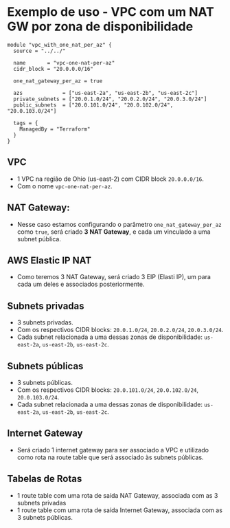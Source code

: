 # Exemplo de uso - VPC com um NAT GW por zona de disponibilidade

```hcl
module "vpc_with_one_nat_per_az" {
  source = "../../"

  name       = "vpc-one-nat-per-az"
  cidr_block = "20.0.0.0/16"

  one_nat_gateway_per_az = true

  azs             = ["us-east-2a", "us-east-2b", "us-east-2c"]
  private_subnets = ["20.0.1.0/24", "20.0.2.0/24", "20.0.3.0/24"]
  public_subnets  = ["20.0.101.0/24", "20.0.102.0/24", "20.0.103.0/24"]

  tags = {
    ManagedBy = "Terraform"
  }
}
```

## VPC

- 1 VPC na região de Ohio (us-east-2) com CIDR block `20.0.0.0/16`.
- Com o nome `vpc-one-nat-per-az`.

## NAT Gateway:
- Nesse caso estamos configurando o parâmetro `one_nat_gateway_per_az` como `true`, será criado **3 NAT Gateway**,
  e cada um vinculado a uma subnet pública.
  
## AWS Elastic IP NAT
- Como teremos 3 NAT Gateway, será criado 3 EIP (Elasti IP), um para cada um deles e associados posteriormente.

## Subnets privadas

- 3 subnets privadas.
- Com os respectivos CIDR blocks: `20.0.1.0/24`, `20.0.2.0/24`, `20.0.3.0/24`.
- Cada subnet relacionada a uma dessas zonas de disponibilidade: `us-east-2a`, `us-east-2b`, `us-east-2c`.

## Subnets públicas

- 3 subnets públicas.
- Com os respectivos CIDR blocks: `20.0.101.0/24`, `20.0.102.0/24`, `20.0.103.0/24`.
- Cada subnet relacionada a uma dessas zonas de disponibilidade: `us-east-2a`, `us-east-2b`, `us-east-2c`.

## Internet Gateway
- Será criado 1 internet gateway para ser associado a VPC
  e utilizado como rota na route table que será associado às subnets públicas.

## Tabelas de Rotas

- 1 route table com uma rota de saída NAT Gateway, associada com as 3 subnets privadas
- 1 route table com uma rota de saída Internet Gateway, associada com as 3 subnets públicas.
 




